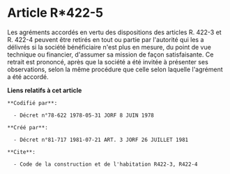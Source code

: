 # Article R*422-5

Les agréments accordés en vertu des dispositions des articles R. 422-3 et R. 422-4 peuvent être retirés en tout ou partie par
l'autorité qui les a délivrés si la société bénéficiaire n'est plus en mesure, du point de vue technique ou financier,
d'assumer sa mission de façon satisfaisante. Ce retrait est prononcé, après que la société a été invitée à présenter ses
observations, selon la même procédure que celle selon laquelle l'agrément a été accordé.

**Liens relatifs à cet article**

	**Codifié par**:

	  - Décret n°78-622 1978-05-31 JORF 8 JUIN 1978

	**Créé par**:

	  - Décret n°81-717 1981-07-21 ART. 3 JORF 26 JUILLET 1981

	**Cite**:

	  - Code de la construction et de l'habitation R422-3, R422-4
